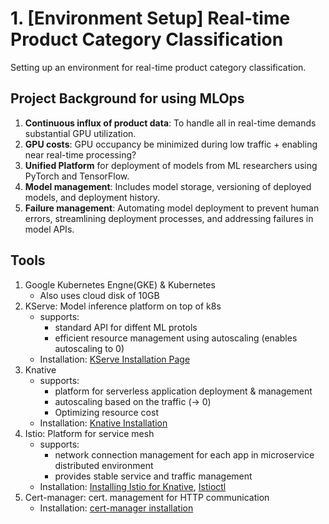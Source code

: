 # 1. [Environment Setup] Real-time Product Category Classification

Setting up an environment for real-time product category classification.

## Project Background for using MLOps

1. **Continuous influx of product data**: To handle all in real-time demands substantial GPU utilization.
2. **GPU costs**: GPU occupancy be minimized during low traffic + enabling near real-time processing?
3. **Unified Platform** for deployment of models from ML researchers using PyTorch and TensorFlow.
4. **Model management**: Includes model storage, versioning of deployed models, and deployment history.
5. **Failure management**: Automating model deployment to prevent human errors, streamlining deployment processes, and addressing failures in model APIs.

## Tools

1. Google Kubernetes Engne(GKE) & Kubernetes
    - Also uses cloud disk of 10GB
2. KServe: Model inference platform on top of k8s
    - supports:
        - standard API for diffent ML protols
        - efficient resource management using autoscaling (enables autoscaling to 0)
    - Installation: [KServe Installation Page](https://kserve.github.io/website/master/admin/serverless/serverless/#1-install-knative-serving)
3. Knative 
    - supports:
        - platform for serverless application deployment & management
        - autoscaling based on the traffic (-> 0)
        - Optimizing resource cost
    - Installation: [Knative Installation](https://knative.dev/docs/install/)
4. Istio: Platform for service mesh
    - supports:
        - network connection management for each app in microservice distributed environment
        - provides stable service and traffic management
    - Installation: [Installing Istio for Knative](https://knative.dev/docs/install/installing-istio/#using-istio-mtls-feature-with-knative), [Istioctl](https://istio.io/latest/docs/setup/install/istioctl/)
5. Cert-manager: cert. management for HTTP communication
    - Installation: [cert-manager installation](https://cert-manager.io/docs/installation/)
